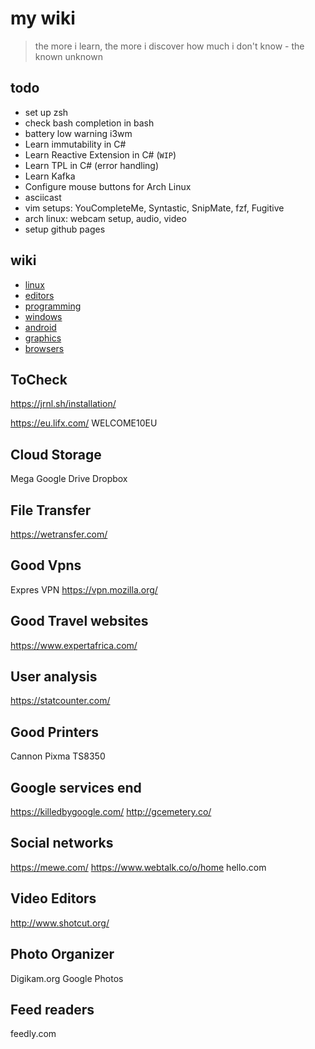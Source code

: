 # my wiki

> the more i learn, the more i discover how much i don't know - the known unknown

## todo
- set up zsh
- check bash completion in bash
- battery low warning i3wm
- Learn immutability in C#
- Learn Reactive Extension in C# (`WIP`)
- Learn TPL in C# (error handling)
- Learn Kafka
- Configure mouse buttons for Arch Linux
- asciicast
- vim setups: YouCompleteMe, Syntastic, SnipMate, fzf, Fugitive
- arch linux: webcam setup, audio, video
- setup github pages


## wiki
- [linux](./linux/index.md)
- [editors](editors/index.md)
- [programming](./programming/index.md)
- [windows](./windows.md)
- [android](./android/index.md)
- [graphics](./graphics/index.md)
- [browsers](browsers/index.md)

## ToCheck
https://jrnl.sh/installation/


https://eu.lifx.com/
WELCOME10EU

## Cloud Storage
Mega
Google Drive
Dropbox

## File Transfer
https://wetransfer.com/

## Good Vpns
Expres VPN
https://vpn.mozilla.org/


## Good Travel websites
https://www.expertafrica.com/


## User analysis
https://statcounter.com/


## Good Printers
Cannon Pixma TS8350

## Google services end
https://killedbygoogle.com/
http://gcemetery.co/


## Social networks
https://mewe.com/
https://www.webtalk.co/o/home
hello.com


## Video Editors
http://www.shotcut.org/

## Photo Organizer
Digikam.org
Google Photos


## Feed readers
feedly.com

